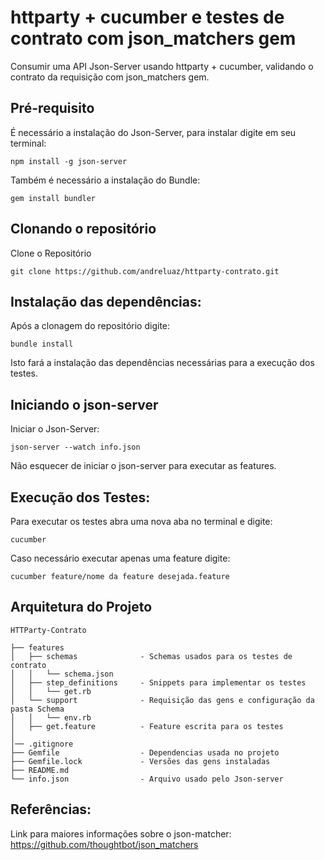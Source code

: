 # httparty + cucumber e testes de contrato com json_matchers gem

Consumir uma API Json-Server usando httparty + cucumber, validando o contrato da requisição 
com json_matchers gem.

## Pré-requisito

É necessário a instalação do Json-Server, para instalar digite em seu terminal: 
```
npm install -g json-server
```
Também é necessário a instalação do Bundle:
```
gem install bundler
```

## Clonando o repositório

Clone o Repositório
```
git clone https://github.com/andreluaz/httparty-contrato.git
```
## Instalação das dependências:

Após a clonagem do repositório digite:
```
bundle install
```
Isto fará a instalação das dependências necessárias para a execução dos testes.

## Iniciando o json-server

Iniciar o Json-Server:
```
json-server --watch info.json
```
Não esquecer de iniciar o json-server para executar as features.

## Execução dos Testes:

Para executar os testes abra uma nova aba no terminal e digite:

```
cucumber
```

Caso necessário executar apenas uma feature digite:

```
cucumber feature/nome da feature desejada.feature
```
## Arquitetura do Projeto
```
HTTParty-Contrato

├── features
│   ├── schemas              - Schemas usados para os testes de contrato
│   │   └── schema.json
│   ├── step_definitions     - Snippets para implementar os testes
│   │   └── get.rb
│   └── support              - Requisição das gens e configuração da pasta Schema
│   │   └── env.rb
│   ├── get.feature          - Feature escrita para os testes
│
│── .gitignore
├── Gemfile                  - Dependencias usada no projeto
├── Gemfile.lock             - Versões das gens instaladas
├── README.md   
└── info.json                - Arquivo usado pelo Json-server
```
## Referências:

Link para maiores informações sobre o json-matcher:
https://github.com/thoughtbot/json_matchers
